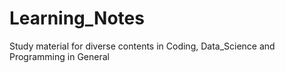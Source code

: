 # Learning_Notes
Study material for diverse contents in Coding, Data_Science and Programming in General
